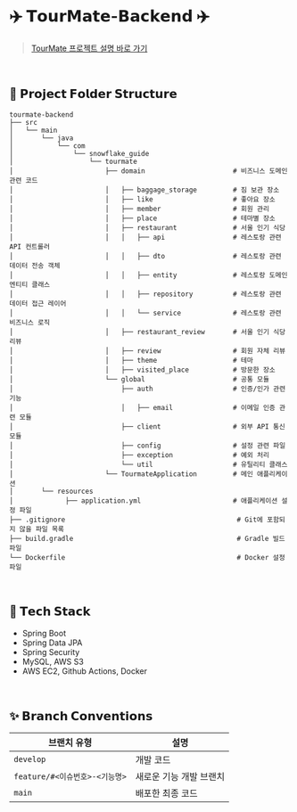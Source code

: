 # ✈️ 𝗧𝗼𝘂𝗿𝗠𝗮𝘁𝗲-𝗕𝗮𝗰𝗸𝗲𝗻𝗱 ✈️

> [TourMate 프로젝트 설명 바로 가기](https://github.com/korea-tour-mate-app)

</br>

## 📂 𝗣𝗿𝗼𝗷𝗲𝗰𝘁 𝗙𝗼𝗹𝗱𝗲𝗿 𝗦𝘁𝗿𝘂𝗰𝘁𝘂𝗿𝗲
```plaintext
tourmate-backend
├── src
│   └── main
│       └── java
│           └── com
│               └── snowflake_guide
│                   └── tourmate
│                       ├── domain                      # 비즈니스 도메인 관련 코드
│                       │   ├── baggage_storage         # 짐 보관 장소
│                       │   ├── like                    # 좋아요 장소
│                       │   ├── member                  # 회원 관리
│                       │   ├── place                   # 테마별 장소
│                       │   ├── restaurant              # 서울 인기 식당
│                       │   │   ├── api                 # 레스토랑 관련 API 컨트롤러
│                       │   │   ├── dto                 # 레스토랑 관련 데이터 전송 객체
│                       │   │   ├── entity              # 레스토랑 도메인 엔티티 클래스
│                       │   │   ├── repository          # 레스토랑 관련 데이터 접근 레이어
│                       │   │   └── service             # 레스토랑 관련 비즈니스 로직
│                       │   ├── restaurant_review       # 서울 인기 식당 리뷰
│                       │   ├── review                  # 회원 자체 리뷰
│                       │   ├── theme                   # 테마
│                       │   ├── visited_place           # 방문한 장소
│                       └── global                      # 공통 모듈
│                           ├── auth                    # 인증/인가 관련 기능
│                           │   ├── email               # 이메일 인증 관련 모듈
│                           ├── client                  # 외부 API 통신 모듈
│                           ├── config                  # 설정 관련 파일
│                           ├── exception               # 예외 처리
│                           └── util                    # 유틸리티 클래스
│                       └── TourmateApplication         # 메인 애플리케이션
│       └── resources
│             ├── application.yml                       # 애플리케이션 설정 파일
├── .gitignore                                           # Git에 포함되지 않을 파일 목록
├── build.gradle                                         # Gradle 빌드 파일
└── Dockerfile                                           # Docker 설정 파일
```

</br>

## 🔧 𝗧𝗲𝗰𝗵 𝗦𝘁𝗮𝗰𝗸
- Spring Boot
- Spring Data JPA
- Spring Security
- MySQL, AWS S3
- AWS EC2, Github Actions, Docker

</br>


## ✨ 𝗕𝗿𝗮𝗻𝗰𝗵 𝗖𝗼𝗻𝘃𝗲𝗻𝘁𝗶𝗼𝗻𝘀

| **브랜치 유형**      | **설명**                                                                 |
|--------------------|-------------------------------------------------------------------------|
| `develop`             | 개발 코드                                                |
| `feature/#<이슈번호>-<기능명>`  | 새로운 기능 개발 브랜치                                                  |
| `main`   | 배포한 최종 코드                                                       |

</br>
